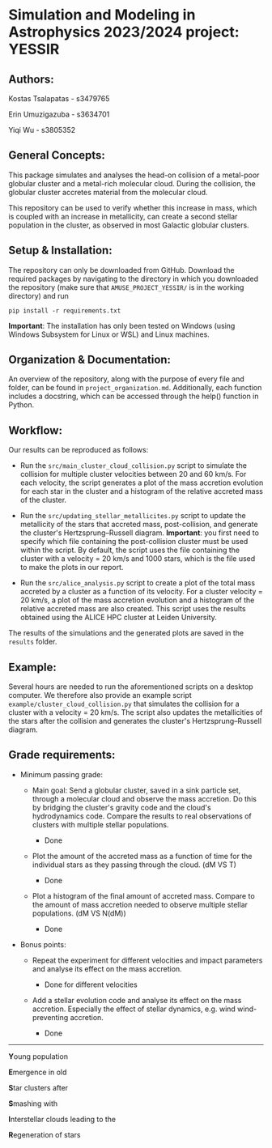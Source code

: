 # Simulation and Modeling in Astrophysics 2023/2024 project: YESSIR

## Authors:

Kostas Tsalapatas - s3479765

Erin Umuzigazuba - s3634701

Yiqi Wu - s3805352

## General Concepts:

This package simulates and analyses the head-on collision of a metal-poor globular cluster and a metal-rich molecular cloud. During the collision, the globular cluster accretes material from the molecular cloud.

This repository can be used to verify whether this increase in mass, which is coupled with an increase in metallicity, can create a second stellar population in the cluster, as observed in most Galactic globular clusters.

## Setup & Installation:

The repository can only be downloaded from GitHub. Download the required packages by navigating to the directory in which you downloaded the repository (make sure that `AMUSE_PROJECT_YESSIR/` is in the working directory) and run 

```
pip install -r requirements.txt
```

**Important**: The installation has only been tested on Windows (using Windows Subsystem for Linux or WSL) and Linux machines.

## Organization & Documentation:

An overview of the repository, along with the purpose of every file and folder, can be found in `project_organization.md`. Additionally, each function includes a docstring, which can be accessed through the help() function in Python.

## Workflow:

Our results can be reproduced as follows:

- Run the `src/main_cluster_cloud_collision.py` script to simulate the collision for multiple cluster velocities between 20 and 60 km/s. For each velocity, the script generates a plot of the mass accretion evolution for each star in the cluster and a histogram of the relative accreted mass of the cluster.

- Run the `src/updating_stellar_metallicites.py` script to update the metallicity of the stars that accreted mass, post-collision, and generate the cluster's Hertzsprung–Russell diagram. **Important**: you first need to specify which file containing the post-collision cluster must be used within the script. By default, the script uses the file containing the cluster with a velocity = 20 km/s and 1000 stars, which is the file used to make the plots in our report. 

- Run the `src/alice_analysis.py` script to create a plot of the total mass accreted by a cluster as a function of its velocity. For a cluster velocity = 20 km/s, a plot of the mass accretion evolution and a histogram of the relative accreted mass are also created. This script uses the results obtained using the ALICE HPC cluster at Leiden University.

The results of the simulations and the generated plots are saved in the `results` folder.

## Example:

Several hours are needed to run the aforementioned scripts on a desktop computer. We therefore also provide an example script `example/cluster_cloud_collision.py` that simulates the collision for a cluster with a velocity = 20 km/s. The script also updates the metallicities of the stars after the collision and generates the cluster's Hertzsprung–Russell diagram. 

## Grade requirements:

- Minimum passing grade:
	- Main goal: Send a globular cluster, saved in a sink particle set, through a molecular cloud and observe the mass accretion. Do this by bridging the cluster's gravity code and the cloud's hydrodynamics code. Compare the results to real observations of clusters with multiple stellar populations. 
		- Done
	
	- Plot the amount of the accreted mass as a function of time for the individual stars as they passing through the cloud. (dM VS T)
		- Done

	- Plot a histogram of the final amount of accreted mass. Compare to the amount of mass accretion needed to observe multiple stellar populations. (dM VS N(dM))
		- Done

- Bonus points:
	- Repeat the experiment for different velocities and impact parameters and analyse its effect on the mass accretion.
		- Done for different velocities
	
	- Add a stellar evolution code and analyse its effect on the mass accretion. Especially the effect of stellar dynamics, e.g. wind wind-preventing accretion.
		- Done

------------

**Y**oung population

**E**mergence in old

**S**tar clusters after

**S**mashing with 

**I**nterstellar clouds leading to the

**R**egeneration of stars
